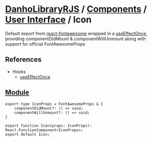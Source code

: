 # [DanhoLibraryRJS](../../README.md) / [Components](../index.md) / [User Interface](./index.md) / Icon
Default export from [react-fontawesome](https://github.com/FortAwesome/react-fontawesome) wrapped in a [useEffectOnce](../../Hooks/Effect/useEffectOnce.md), providing componentDidMount & componentWillUnmount along with support for official FontAwesomeProps

## References
* Hooks
    * [useEffectOnce](../../Hooks/Effect/useEffectOnce.md)

## [Module](../../../src/components/Icon.tsx)
```tsx
export type IconProps = FontAwesomeProps & {
    componentDidMount?: () => void;
    componentWillUnmount?: () => void;
}

export function Icon(props: IconProps): React.FunctionComponent<IconProps>;
export default Icon;
```